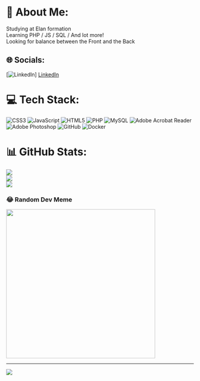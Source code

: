 # 💫 About Me:
Studying at Elan formation<br>
Learning PHP / JS / SQL / And lot more! <br>
Looking for balance between the Front and the Back  


## 🌐 Socials:
[![LinkedIn](https://img.shields.io/badge/LinkedIn-%230077B5.svg?logo=linkedin&logoColor=white)] <a href="https://fr.linkedin.com/in/robert-shakhmuradyan-89b8231ab">LinkedIn</a> 

# 💻 Tech Stack:
![CSS3](https://img.shields.io/badge/css3-%231572B6.svg?style=plastic&logo=css3&logoColor=white) ![JavaScript](https://img.shields.io/badge/javascript-%23323330.svg?style=plastic&logo=javascript&logoColor=%23F7DF1E) ![HTML5](https://img.shields.io/badge/html5-%23E34F26.svg?style=plastic&logo=html5&logoColor=white) ![PHP](https://img.shields.io/badge/php-%23777BB4.svg?style=plastic&logo=php&logoColor=white) ![MySQL](https://img.shields.io/badge/mysql-4479A1.svg?style=plastic&logo=mysql&logoColor=white) ![Adobe Acrobat Reader](https://img.shields.io/badge/Adobe%20Acrobat%20Reader-EC1C24.svg?style=plastic&logo=Adobe%20Acrobat%20Reader&logoColor=white) ![Adobe Photoshop](https://img.shields.io/badge/adobe%20photoshop-%2331A8FF.svg?style=plastic&logo=adobe%20photoshop&logoColor=white) ![GitHub](https://img.shields.io/badge/github-%23121011.svg?style=plastic&logo=github&logoColor=white) ![Docker](https://img.shields.io/badge/docker-%230db7ed.svg?style=plastic&logo=docker&logoColor=white)
# 📊 GitHub Stats:
![](https://github-readme-stats.vercel.app/api?username=Nosdi67&theme=dark&hide_border=false&include_all_commits=false&count_private=false)<br/>
![](https://github-readme-streak-stats.herokuapp.com/?user=Nosdi67&theme=dark&hide_border=false)<br/>
![](https://github-readme-stats.vercel.app/api/top-langs/?username=Nosdi67&theme=dark&hide_border=false&include_all_commits=false&count_private=false&layout=compact)

### 😂 Random Dev Meme
<img src='https://memer-new.vercel.app/' style="height: 400px;"/>

---
[![](https://visitcount.itsvg.in/api?id=Nosdi67&icon=0&color=0)](https://visitcount.itsvg.in)

<!-- Proudly created with GPRM ( https://gprm.itsvg.in ) -->
